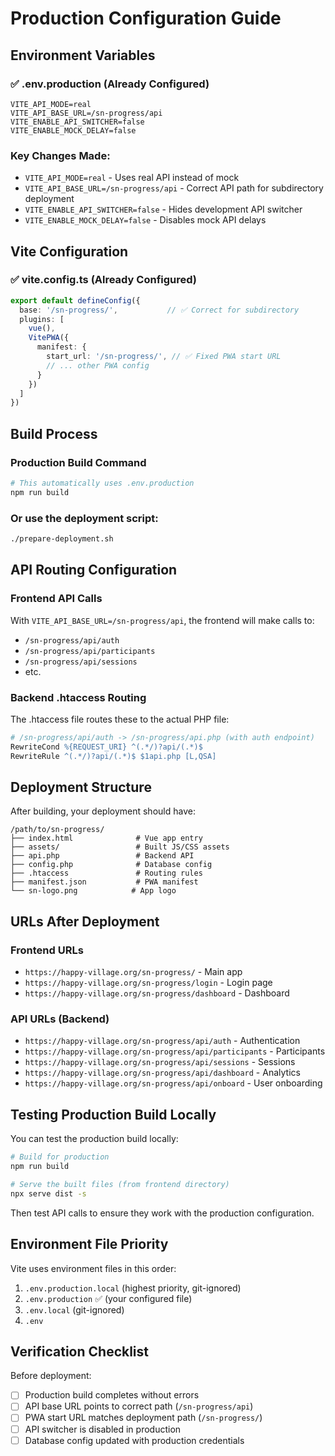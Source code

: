 # Production Configuration Guide

## Environment Variables

### ✅ .env.production (Already Configured)
```env
VITE_API_MODE=real
VITE_API_BASE_URL=/sn-progress/api
VITE_ENABLE_API_SWITCHER=false
VITE_ENABLE_MOCK_DELAY=false
```

### Key Changes Made:
- `VITE_API_MODE=real` - Uses real API instead of mock
- `VITE_API_BASE_URL=/sn-progress/api` - Correct API path for subdirectory deployment
- `VITE_ENABLE_API_SWITCHER=false` - Hides development API switcher
- `VITE_ENABLE_MOCK_DELAY=false` - Disables mock API delays

## Vite Configuration

### ✅ vite.config.ts (Already Configured)
```typescript
export default defineConfig({
  base: '/sn-progress/',           // ✅ Correct for subdirectory
  plugins: [
    vue(),
    VitePWA({
      manifest: {
        start_url: '/sn-progress/', // ✅ Fixed PWA start URL
        // ... other PWA config
      }
    })
  ]
})
```

## Build Process

### Production Build Command
```bash
# This automatically uses .env.production
npm run build
```

### Or use the deployment script:
```bash
./prepare-deployment.sh
```

## API Routing Configuration

### Frontend API Calls
With `VITE_API_BASE_URL=/sn-progress/api`, the frontend will make calls to:
- `/sn-progress/api/auth`
- `/sn-progress/api/participants`
- `/sn-progress/api/sessions`
- etc.

### Backend .htaccess Routing
The .htaccess file routes these to the actual PHP file:
```apache
# /sn-progress/api/auth -> /sn-progress/api.php (with auth endpoint)
RewriteCond %{REQUEST_URI} ^(.*/)?api/(.*)$
RewriteRule ^(.*/)?api/(.*)$ $1api.php [L,QSA]
```

## Deployment Structure

After building, your deployment should have:

```
/path/to/sn-progress/
├── index.html              # Vue app entry
├── assets/                 # Built JS/CSS assets  
├── api.php                 # Backend API
├── config.php              # Database config
├── .htaccess               # Routing rules
├── manifest.json           # PWA manifest
└── sn-logo.png            # App logo
```

## URLs After Deployment

### Frontend URLs
- `https://happy-village.org/sn-progress/` - Main app
- `https://happy-village.org/sn-progress/login` - Login page
- `https://happy-village.org/sn-progress/dashboard` - Dashboard

### API URLs (Backend)
- `https://happy-village.org/sn-progress/api/auth` - Authentication
- `https://happy-village.org/sn-progress/api/participants` - Participants
- `https://happy-village.org/sn-progress/api/sessions` - Sessions
- `https://happy-village.org/sn-progress/api/dashboard` - Analytics
- `https://happy-village.org/sn-progress/api/onboard` - User onboarding

## Testing Production Build Locally

You can test the production build locally:

```bash
# Build for production
npm run build

# Serve the built files (from frontend directory)
npx serve dist -s
```

Then test API calls to ensure they work with the production configuration.

## Environment File Priority

Vite uses environment files in this order:
1. `.env.production.local` (highest priority, git-ignored)
2. `.env.production` ✅ (your configured file)
3. `.env.local` (git-ignored)
4. `.env`

## Verification Checklist

Before deployment:
- [ ] Production build completes without errors
- [ ] API base URL points to correct path (`/sn-progress/api`)
- [ ] PWA start URL matches deployment path (`/sn-progress/`)
- [ ] API switcher is disabled in production
- [ ] Database config updated with production credentials